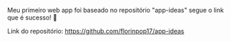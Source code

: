 Meu primeiro web app foi baseado no repositório "app-ideas" segue o link que é sucesso! 🍕

Link do repositório: https://github.com/florinpop17/app-ideas

